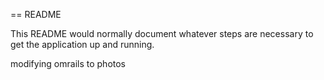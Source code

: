 == README

This README would normally document whatever steps are necessary to get the
application up and running.

modifying omrails to photos
